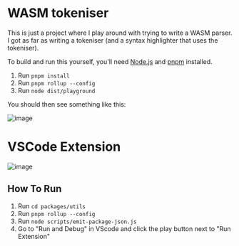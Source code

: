 # WASM tokeniser
This is just a project where I play around with trying to write a WASM parser.
I got as far as writing a tokeniser (and a syntax highlighter that uses the tokeniser).

To build and run this yourself, you'll need [Node.js](https://nodejs.org/en) and [pnpm](https://pnpm.io/) installed.

1. Run `pnpm install`
2. Run `pnpm rollup --config`
3. Run `node dist/playground`

You should then see something like this:

![image](https://github.com/user-attachments/assets/e1e3c8e1-499f-4330-b7af-8142d7acf03e)

# VSCode Extension
![image](https://github.com/user-attachments/assets/a8311e01-0643-4526-ad16-d85253fb5ed0)

## How To Run
1. Run `cd packages/utils`
2. Run `pnpm rollup --config`
3. Run `node scripts/emit-package-json.js`
4. Go to "Run and Debug" in VScode and click the play button next to "Run Extension"
